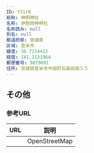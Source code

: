 ```yaml
---
ID: Y31r0
総称: 神明神社
名称: 伊勢岡神明社
名称読み: null
別名: null
都道府県: 宮城県
区域: 登米市
緯度: 38.7214412
経度: 141.2131964
郵便番号: 9870601
住所: 宮城県登米市中田町石森前田５５
---
```


## その他

### 参考URL

| URL | 説明          |
| --- | ------------- |
|     | OpenStreetMap |
